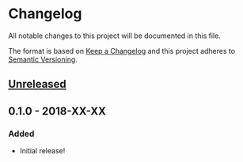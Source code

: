 # Changelog
All notable changes to this project will be documented in this file.

The format is based on [Keep a Changelog](http://keepachangelog.com/en/1.0.0/)
and this project adheres to [Semantic Versioning](http://semver.org/spec/v2.0.0.html).

## [Unreleased]

## 0.1.0 - 2018-XX-XX
### Added
- Initial release!

[Unreleased]: https://github.com/OSC/bc_osc_vmd/compare/v0.1.0...HEAD
